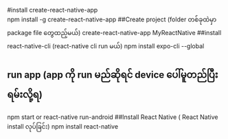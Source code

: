 #install create-react-native-app  
 npm install -g create-react-native-app
##Create project (folder တစ်ခုထဲမှာ package file တွေထည့်မယ်)
create-react-native-app MyReactNative
##install react-native-cli  (react-native cli run မယ်)
npm install expo-cli --global
## run app (app ကို run မည်ဆိုရင် device ပေါ်မူတည်ပြီး ရမ်းလို့ရ)
npm start or react-native run-android
##Install React Native ( React Native install လုပ်ခြင်း)
npm install react-native
